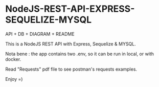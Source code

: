 # NodeJS-REST-API-EXPRESS-SEQUELIZE-MYSQL
API + DB + DIAGRAM + README

This is a NodeJS REST API with Express, Sequelize & MYSQL.

Nota bene : the app contains two .env, so it can be run in local, or with docker.

Read "Requests" pdf file to see postman's requests examples.

Enjoy =)
